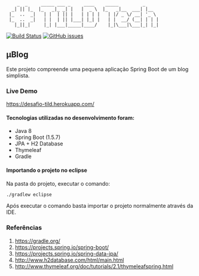 ```
    _  _     _____ ___ _     ____    _____         _
  _| || |_  |_   _|_ _| |   |  _ \  |_   _|__  ___| |__
 |_  ..  _|   | |  | || |   | | | |   | |/ _ \/ __| '_ \
 |_  ..  _|   | |  | || |___| |_| |   | |  __/ (__| | | |
   |_||_|     |_| |___|_____|____/    |_|\___|\___|_| |_|
```
[![Build Status][Status]](https://travis-ci.org/tild-tech/desafio)
[![GitHub issues][Issues]](https://github.com/tild-tech/desafio/issues)
## µBlog

Este projeto compreende uma pequena aplicação Spring Boot de um blog simplista.

### Live Demo

https://desafio-tild.herokuapp.com/


#### Tecnologias utilizadas no desenvolvimento foram:

* Java 8
* Spring Boot (1.5.7)
* JPA + H2 Database
* Thymeleaf
* Gradle 

#### Importando o projeto no eclipse

Na pasta do projeto, executar o comando:
```bash
./gradlew eclipse
```
Após executar o comando basta importar o projeto normalmente através da IDE.

### Referências

1. https://gradle.org/
2. https://projects.spring.io/spring-boot/
3. https://projects.spring.io/spring-data-jpa/
4. http://www.h2database.com/html/main.html
5. http://www.thymeleaf.org/doc/tutorials/2.1/thymeleafspring.html

[Issues]: https://img.shields.io/github/issues/tild-tech/desafio.svg
[Status]: https://travis-ci.org/tild-tech/desafio.svg?branch=master